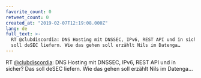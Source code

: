 ```yaml
---
favorite_count: 0
retweet_count: 0
created_at: "2019-02-07T12:19:08.000Z"
lang: de
full_text: >-
  RT @clubdiscordia: DNS Hosting mit DNSSEC, IPv6, REST API und in sicher? Das
  soll deSEC liefern. Wie das gehen soll erzählt Nils im Datenga…
---
```


RT [@clubdiscordia](https://twitter.com/clubdiscordia): DNS Hosting mit DNSSEC,
IPv6, REST API und in sicher? Das soll deSEC liefern. Wie das gehen soll erzählt
Nils im Datenga…
